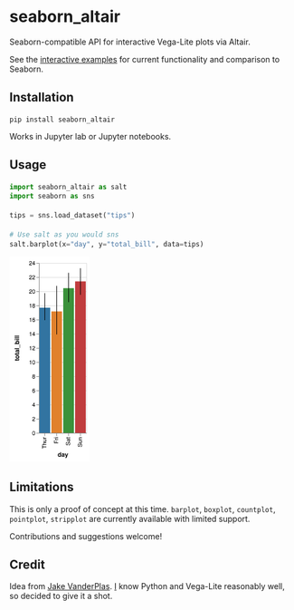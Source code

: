 # seaborn_altair

Seaborn-compatible API for interactive Vega-Lite plots via Altair.

See the [interactive examples](https://kitware.github.io/seaborn_altair/) for current functionality and comparison to Seaborn.

## Installation

```
pip install seaborn_altair
```

Works in Jupyter lab or Jupyter notebooks.

## Usage

```python
import seaborn_altair as salt
import seaborn as sns

tips = sns.load_dataset("tips")

# Use salt as you would sns
salt.barplot(x="day", y="total_bill", data=tips)
```

![barplot](https://github.com/kitware/seaborn_altair/raw/master/img/visualization.png)

## Limitations

This is only a proof of concept at this time.
`barplot`, `boxplot`, `countplot`, `pointplot`, `stripplot` are currently available with limited support.

Contributions and suggestions welcome!

## Credit

Idea from [Jake VanderPlas](https://twitter.com/jakevdp/status/996041414596214784). [I](https://twitter.com/jeffbaumes) know Python and Vega-Lite reasonably well, so decided to give it a shot.
